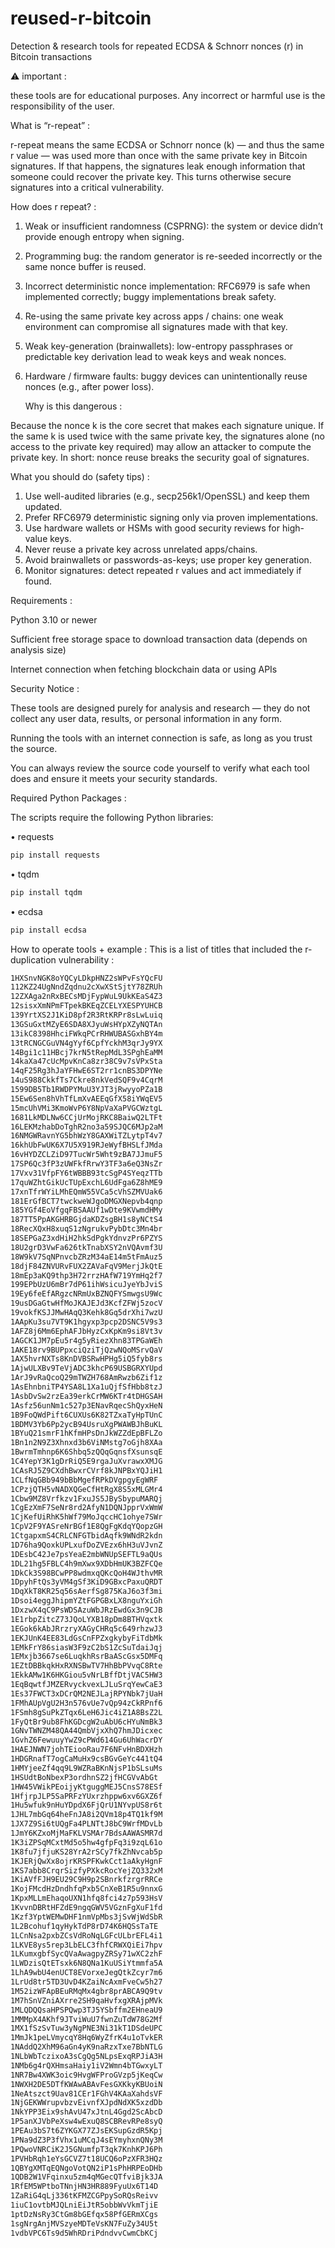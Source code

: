 # reused-r-bitcoin
Detection & research tools for repeated ECDSA & Schnorr nonces (r) in Bitcoin transactions



⚠️ important :

these tools are for educational purposes. Any incorrect or harmful use is the responsibility of the user.

What is “r-repeat” :

r-repeat means the same ECDSA or Schnorr nonce (k) — and thus the same r value — was used more than once with the same private key in Bitcoin signatures. If that happens, the signatures leak enough information that someone could recover the private key. This turns otherwise secure signatures into a critical vulnerability.

How does r repeat? :
1. Weak or insufficient randomness (CSPRNG): the system or device didn’t provide enough entropy when signing.
2. Programming bug: the random generator is re-seeded incorrectly or the same nonce buffer is reused.
3. Incorrect deterministic nonce implementation: RFC6979 is safe when implemented correctly; buggy implementations break safety.
4. Re-using the same private key across apps / chains: one weak environment can compromise all signatures made with that key.
5. Weak key-generation (brainwallets): low-entropy passphrases or predictable key derivation lead to weak keys and weak nonces.
6. Hardware / firmware faults: buggy devices can unintentionally reuse nonces (e.g., after power loss).

   Why is this dangerous :
   
Because the nonce k is the core secret that makes each signature unique. If the same k is used twice with the same private key, the signatures alone (no access to the private key required) may allow an attacker to compute the private key. In short: nonce reuse breaks the security goal of signatures.

What you should do (safety tips) :
1. Use well-audited libraries (e.g., secp256k1/OpenSSL) and keep them updated.
2. Prefer RFC6979 deterministic signing only via proven implementations.
3. Use hardware wallets or HSMs with good security reviews for high-value keys.
4. Never reuse a private key across unrelated apps/chains.
5. Avoid brainwallets or passwords-as-keys; use proper key generation.
6. Monitor signatures: detect repeated r values and act immediately if found.

Requirements :

Python 3.10 or newer

Sufficient free storage space to download transaction data (depends on analysis size)

Internet connection when fetching blockchain data or using APIs

Security Notice :

These tools are designed purely for analysis and research — they do not collect any user data, results, or personal information in any form.

Running the tools with an internet connection is safe, as long as you trust the source.

You can always review the source code yourself to verify what each tool does and ensure it meets your security standards.

Required Python Packages :

The scripts require the following Python libraries:

• requests
```bash
pip install requests
```
• tqdm
```bash
pip install tqdm
```
• ecdsa
```bash
pip install ecdsa
```
How to operate tools + example :
This is a list of titles that included the r-duplication vulnerability :
```bash
1HXSnvNGK8oYQCyLDkpHNZ2sWPvFsYQcFU
112KZ24UgNndZqdnu2cXwXStSjtY78ZRUh
12ZXAga2nRxBECsMDjFypWuL9UkKEaS4Z3
12sisxXmNPmFTpekBKEqZCELYXESPYUHCB
139YrtXS2J1KiD8pf2R3RtKRPr8sLwLuiq
13GSuGxtMZyE6SDA8XJyuWsHYpXZyNQTAn
13ikC8398HhciFWkqPCrRHWUBASGxhBY4m
13tRCNGCGuVN4gYyf6CpfYckhM3qrJy9YX
14Bgi1c11HBcj7krN5tRepMdL3SPghEaMM
14kaXa47cUcMpvKnCa8zr38C9v7sVPxSta
14qF25Rg3hJaYFHwE6ST2rr1cnBS3DPYNe
14uS988CkkfTs7Ckre8nkVedSQF9v4CqrM
1599DB5Tb1RWDPYMuU3YJT3jRwyyoPZa1B
15Ew6Sen8hVhTfLmXvAEEqGfX58iYWqEV5
15mcUhVMi3KmoWvP6Y8NpVaXaPVGCWztgL
1681LkMDLNw6CCjUrMojRKC8BaiwQ2LTFt
16LEKMzhabDoTghR2no3a59SJQC6MJp2aM
16NMGWRavnYG5bhWzY8GAXWiTZLytpT4v7
16khUbFwUK6X7U5X919RJeWyfBHSLfJMda
16vHYDZCLZiD97TucWr5Wht9zBA7JJmuF5
17SP6Qc3fP3zUWFkfRrwY3TF3a6eQ3NsZr
17Vxv31VfpFY6tWBBB93tcSgP4SYeqzTTb
17quWZhtGikUcTUpExchL6UdFga6Z8hME9
17xnTfrWYiLMhEQmW55VCa5cVhSZMVUak6
181ErGfBCT7twckweWJgoDMGXNepvb4qnp
185YGf4EoVfgqFBSAAUf1wDte9KVwmdHMy
187TT5PpAKGHRBGjdaKDZsgBH1s8yNCtS4
18RecXQxH8xuqS1zNgrukvPybDtc3Mn4br
18SEPGaZ3xdHiH2hkSdPgkYdnvzPr6PZYS
18U2grD3VwFa626tkTnabXSY2nVQAvmf3U
18W9kV7SqNPnvcbZRzM34aE14m5tFmAuz5
18djF84ZNVURvFUX2ZAVaFqV9MerjJkQtE
18mEp3aKQ9thp3H72rrzHAfW719YmHq2f7
199EPbUzU6mBr7dP61ihWsicuJyeYbJviS
19Ey6feEfARgzcNRmUxBZNQFYSmwgsU9Wc
19usDGaGtwHfMoJKAJEJd3KcfZFWj5zocV
19vokfKSJJMwHAqQ3Kehk8Gq5drXhi7wzU
1AApKu3su7VT9K1hgyxp3pcp2DSNC5V9s3
1AFZ8j6Mm6EphAFJbHyzCxKpKm9si8Vt3v
1AGCK1JM7pEu5r4g5yRiezXhn83TPGaWEh
1AKE18rv9BUPpxciQziTjQzwNQoMSrvQaV
1AX5hvrNXTs8KnDVBSRwHPHg5iQ5fyb8rs
1AjwULXBv9TeVjADC3khcP69USBGRXYUpd
1ArJ9vRaQcoQ29mTWZH768AmRwzb6Zif1z
1AsEhnbniTP4YSA8L1Xa1uQjfSfHbb8tzJ
1AsbDvSw2rzEa39erkCrMW6KTr4tDHGSAH
1Asfz56unNm1c527p3ENavRqecShQyxHeN
1B9FoQWdPift6CUXUs6K82TZxaTyHpTUnC
1BDMV3Yb6Pp2ycB94UsruXgPWAWBJhBuKL
1BYuQ21smrF1hKfmHPsDnJkWZZdEpBFLZo
1Bn1n2N9Z3Xhnxd3b6ViNMstg7oGjh8XAa
1BwrmTmhnp6K6Shbq5zQQqGqnsfXsunsqE
1C4YepY3K1gDrRiQ5E9rgaJuXvrawxXMJG
1CAsRJ5Z9CXdhBwxrCVrf8kJNPBxYQJiH1
1CLfNqGBb949bBbMgefRPkDVgpgyEgWRF
1CPzjQTH5vNADXQGeCfHtRgX8S5xMLGMr4
1Cbw9MZ8Vrfkzv1FxuJS5JBySbypuMARQj
1CgEzXmF7SeNr8rd2AfyN1DQNJpprVxWmW
1CjKefUiRhK5hWf79MoJqccHC1ohye7SWr
1CpV2F9YASreNrBGf1E8QgFgKdqYQopzGH
1CtgapxmS4CRLCNFGTbidAqfk9WNdR2kdn
1D76ha9QoxkUPLxufDoZVEzx6hH3uVJvnZ
1DEsbC42Je7psYeaE2mbWNUpSEFTL9aQUs
1DL21hg5FBLC4h9mXwx9XDbHmUK3BZFCQe
1DkCk3S98BCwPP8wdmxqQKcQoH4WJthvMR
1DpyhFtQs3yVM4gSf3KiD9GBxcPaxuQRDT
1DqXkT8KR25q56sAerfSg875KaJ6o3f3mi
1Dsoi4eggJhipmYZtFGPGBxLX8nguYxiGh
1DxzwX4qC9PsWDSAzuWbJRzEwdGx3n9CJB
1E1rbpZitcZ73JQoLYXB18pDm8BTHVqxtk
1EGok6kAbJRrzryXAGyCHRq5c649rhzwJ3
1EKJUnK4EE83LdGsCnFPZxgkybyFiTdbMk
1EMkFrY86siasW3F9zC2bS1ZcSuTdaiJqj
1EMxjb3667se6LuqkhRsrBaAScGsx5DMFq
1EZtDBBkqkHxRXNSBwTV7HhBbPVvqC8Rte
1EkkAMw1K6HKGiou5vNrLBffDtjVAC5HW3
1EqBqwtfJMZERvyckvexLJLuSrqYewCaE3
1Es37FWCT3xDCrQM2NEJLajRPYNbk7jUaH
1FMhAUpVgU2H3n576vUe7vQp94zCkRPnf6
1FSmh8gSuPkZTqx6LeH6Jic4iZ1A8BsZ2L
1FyQtBr9ub8FhKGDcgW2uAbU6cHYuNmBk3
1GNvTWNZM48QA44QmbVjxXhQ7hmJDicxec
1GvhZ6FewuuyYwZ9cPWd614Gu6UhWacrDY
1HAEJNWN7johTEiooRau7F6NFvHnBDXHzh
1HDGRnafT7ogCaMuHx9csBGvGeYc441tQ4
1HMYjeeZf4qq9L9WZRaBKnNjsP1bSLsuMs
1HSUdtBoNbexP3ordhnSZ2jfHCGVvAbGt
1HW45VWikPEoijyKtguggMEJ5CnsS78ESf
1HfjrpJLP5SaPRFzYUxrzhppw6xv6GXZ6f
1Hu5wfuk9nHuYDpdX6FjQrU1NYvpUS8r6t
1JHL7mbGq64heFnJA8i2QVm18p4TQ1kf9M
1JX7Z9Si6tUQgFa4PLNTtJ8bC9WrfMDvLb
1JmY6KZxoMjMaFKLVSMAr7BdsAAWASMR7d
1K3iZPSqMCxtMd5o5hw4gfpFq3i9zqL61o
1K8fu7jfjuKS28YrA2rSCy7fkZhNvcab5p
1KJERjQwXx8ojrKRSPFKwkCct1aAkyHgnF
1KS7abb8CrqrSizfyPXkcRocYejZQ332xM
1KiAVfFJH9EU29C9H9p2SBnrkfzrgrRRCe
1KojFMcdHzDndhfqPxb5CnXeB1R5u9nnxG
1KpxMLLmEhaqoUXN1hfq8fci4z7p593HsV
1KvvnDBRtHFZdE9ngqGWV5VGznFgXuF1fd
1Kzf3YptWEMwDHF1nmVpMbs3jSvWjWdSbR
1L2Bcohuf1qyHykTdP8rD74K6HQSsTaTE
1LCnNsa2pxbZCsVdRoNqLGFcULbrEFL4i1
1LKVE8ys5rep3LbELC3fhfCRWXQiEi7hpv
1LKumxgbfSycQVaAwagpyZRSy71wXC2zhF
1LWDzisQtETsxk6N8QNa1KuUSiYtmmfa5A
1LhA9wbU4enUCT8EVorxeJegQtkZcyr7m6
1LrUd8tr5TD3UvD4KZaiNcAxmFveCw5h27
1M52izWFApBEuRMqMx4gbr8prABCA9Q9tv
1M7hSnVZniAXrre2SH9qaHvfxgXRAjpMVk
1MLQDQQsaHPSPQwp3TJ5YSbffm2EHneaU9
1MMMpX4AKhf9JTviWuU7fwnZuTdW78G2Mf
1MX1fSzSvTuw3yNgPNE3Ni31kT1DSdeUPC
1MmJk1peLVmycqY8Hq6WyZfrK4u1oTvkER
1NAddQ2XhM96aGn4yK9naRzxTxe7BbNTLG
1NLbWbTczixoA3sCgQg5NLpsExqRPJiA3H
1NMb6g4rQXHmsaHaiy1iV2Wmn4bTGwxyLT
1NR7Bw4XWK3oic9HvgWFProGVzp5jKeqCw
1NWXH2DE5DTfKWAwABAvFesGXKkyKBUoiN
1NeAtszct9Uav81CEr1FGhV4KAaXahdsVF
1NjGEKWWrupvbzvEivnfXJpdNdXK5xzdDb
1NkYPP3Eix9shAvU47xJtnL4Ggd2ScAbcD
1P5anXJVbPeXsw4wExuQ8SCBRevRPe8syQ
1PEAu3bS7t6ZYKGX77ZJsEKSupGzdR5Kpj
1PNa9dZ3P3fVhx1uMCqJ4sEYmyhxnQNy3M
1PQwoVNRCiK2J5GNumfpT3qk7KnhKPJ6Ph
1PVHbRqh1eYsGCVZ7t18UCQ6oPzXFR3HQz
1QBYgXMTqEQNgoVotQN2iP1sPhHRPEoDHb
1QDB2W1VFqinxu5zm4qMGecQTfviBjk3JA
1RfEM5WPtboTNnjHN3HR889FyuUx6T14D
1ZaRiG4qLj336tKFMZCGPpySoRQsReivv
1iuC1ovtbMJQLniEiJtR5obbWvVkmTjiE
1ptDzNsRy3CtGm8bGEfqx58PfGERmXCgs
1sgNrgAnjMVSzyeMDTeVsKN7FuZy34U5t
1vdbVPC6Ts9d5WhRDriPdndvvCwmCbKCj
```
